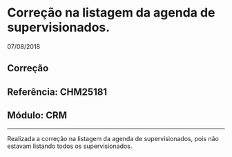 # Correção na listagem da agenda de supervisionados.
07/08/2018
## Correção
## Referência: CHM25181
## Módulo: CRM
***

Realizada a correção na listagem da agenda de supervisionados, pois não estavam listando todos os supervisionados.
